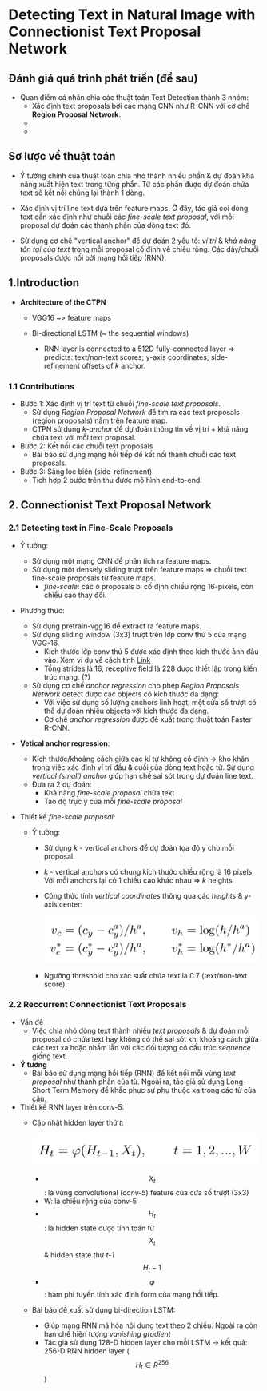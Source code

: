 # Detecting Text in Natural Image with Connectionist Text Proposal Network


## Đánh giá quá trình phát triền (để sau)
+ Quan điểm cá nhân chia các thuật toán Text Detection thành 3 nhóm:
    - Xác định text proposals bởi các mạng CNN như R-CNN với cơ chế **Region Proposal Network**.
    - 
    - 


## Sơ lược về thuật toán 
+ Ý tưởng chính của thuật toán chia nhỏ thành nhiều phần & dự đoán khả năng xuất hiện text trong từng phần. Từ các phần được dự đoán chứa text sẽ kết nối chúng lại thành 1 dòng. 

+ Xác định vị trí line text dựa trên feature maps. Ở đây, tác giả coi dòng text cần xác định như chuỗi các *fine-scale text proposal*, với mỗi proposal dự đoán các thành phần của dòng text đó.

+ Sử dụng cơ chế "vertical anchor" để dự đoán 2 yếu tố: *ví trí* & *khả năng tồn tại của text* trong mỗi proposal cố định về chiều rộng. Các dãy/chuỗi proposals được nối bởi mạng hồi tiếp (RNN).


## 1.Introduction

+ **Architecture of the CTPN**

    - VGG16 ~> feature maps

    - Bi-directional LSTM (~ the sequential windows)

        - RNN layer is connected to a 512D fully-connected layer => predicts: text/non-text scores; y-axis coordinates; side-refinement offsets of *k* anchor.

### 1.1 Contributions
+ Bước 1: Xác định vị trí text từ chuỗi *fine-scale text proposals*. 
    - Sử dụng *Region Proposal Network* để tìm ra các text proposals (region proposals) nằm trên feature map. 
    - CTPN sử dụng *k-anchor* để dự đoán thông tin về vị trí + khả năng chứa text với mỗi text proposal.
+ Bước 2: Kết nối các chuỗi text proposals
    - Bài báo sử dụng mạng hồi tiếp để kết nối thành chuỗi các text proposals.
+ Bước 3: Sàng lọc biên (side-refinement)
    - Tích hợp 2 bước trên thu được mô hình end-to-end.


## 2. Connectionist Text Proposal Network

### 2.1 Detecting text in Fine-Scale Proposals

+ Ý tưởng:
    - Sử dụng một mạng CNN để phân tích ra feature maps.
    - Sử dụng một densely sliding trượt trên feature maps => chuỗi text fine-scale proposals từ feature maps.
        - *fine-scale*: các ô proposals bị cố định chiều rộng 16-pixels, còn chiều cao thay đổi.

+ Phương thức:
    - Sử dụng pretrain-vgg16 để  extract ra feature maps.
    - Sử dụng sliding window (3x3) trượt trên lớp conv thứ 5 của mạng VGG-16.
        - Kích thước lớp conv thứ 5 được xác định theo kích thước ảnh đầu vào. Xem ví dụ về cách tính [Link]()
        - Tổng strides là 16, receptive field là 228 được thiết lập trong kiến trúc mạng. (?)
    - Sử dụng cơ chế *anchor regression* cho phép *Region Proposals Network* detect được các objects có kích thước đa dạng:
        - Với việc sử dụng số lượng anchors linh hoạt, một cửa sổ trượt có thể dự đoán nhiều objects với kích thước đa dạng.
        - Cơ chế *anchor regression* được đề xuất trong thuật toán Faster R-CNN.

+ **Vetical anchor regression**:
    - Kích thước/khoảng cách giữa các kí tự không cố định -> khó khăn trong việc xác định ví trí đầu & cuối của dòng text hoặc từ. Sử dụng *vertical (small) anchor* giúp hạn chế sai sót trong dự đoán line text.
    - Đưa ra 2 dự đoán:
        - Khả năng *fine-scale proposal* chứa text
        - Tạo độ trục y của mỗi *fine-scale proposal*

+ Thiết kế *fine-scale proposal*:
    - Ý tưởng:
        - Sử dụng *k* - vertical anchors để dự đoán tọa độ y cho mỗi proposal.
        - *k* - vertical anchors có chung kích thước chiều rộng là 16 pixels. Với mỗi anchors lại có 1 chiều cao khác nhau => *k* heights
        - Công thức tính *vertical coordinates* thông qua các *heights* & y-axis center:

            ![Computer Anchor](figures/computer_anchor.png)
        
        - Ngưỡng threshold cho xác suất chứa text là 0.7 (text/non-text score).


### 2.2 Reccurrent Connectionist Text Proposals
+ Vấn đề
    - Việc chia nhỏ dòng text thành nhiều *text proposals* & dự đoán mỗi proposal có chứa text hay không có thể sai sót khi khoảng cách giữa các text xa hoặc nhầm lẫn với các đối tượng có cấu trúc *sequence* giống text.
+ **Ý tưởng** 
    - Bài báo sử dụng mạng hồi tiếp (RNN) để kết nối mỗi vùng *text proposal* như thành phần của từ. Ngoài ra, tác giả sử dụng Long-Short Term Memory để khắc phục sự phụ thuộc xa trong các từ của câu.
+ Thiết kế RNN layer trên conv-5:
    - Cập nhật hidden layer thứ *t*:

        ![Update hidden layer](figures/update_hidden.png)

        - $$ X_t $$: là vùng convolutional (*conv-5*) feature của cửa số trượt (3x3)
        - W: là chiều rộng của conv-5
        - $$ H_t $$: là hidden state được tính toán từ $$ X_t $$ & hidden state thứ *t-1* $$ H_t-1 $$
        - $$ \varphi $$: hàm phi tuyến tính xác định form của mạng hồi tiếp.
    
    - Bài báo đề xuất sử dụng bi-direction LSTM:
        - Giúp mạng RNN mã hóa nội dung text theo 2 chiều. Ngoài ra còn hạn chế hiện tượng *vanishing gradient*
        - Tác giả sử dụng 128-D hidden layer cho mỗi LSTM -> kết quả: 256-D RNN hidden layer ($$ H_t \in R^256 $$)